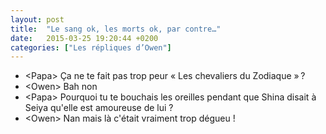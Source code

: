 ```yaml
---
layout: post
title:  "Le sang ok, les morts ok, par contre…"
date:   2015-03-25 19:20:44 +0200
categories: ["Les répliques d’Owen"]
---
```


-   \<Papa\> Ça ne te fait pas trop peur « Les chevaliers du Zodiaque » ?
-   \<Owen\> Bah non
-   \<Papa\> Pourquoi tu te bouchais les oreilles pendant que Shina disait à Seiya qu'elle est amoureuse de lui ?
-   \<Owen\> Nan mais là c'était vraiment trop dégueu !

